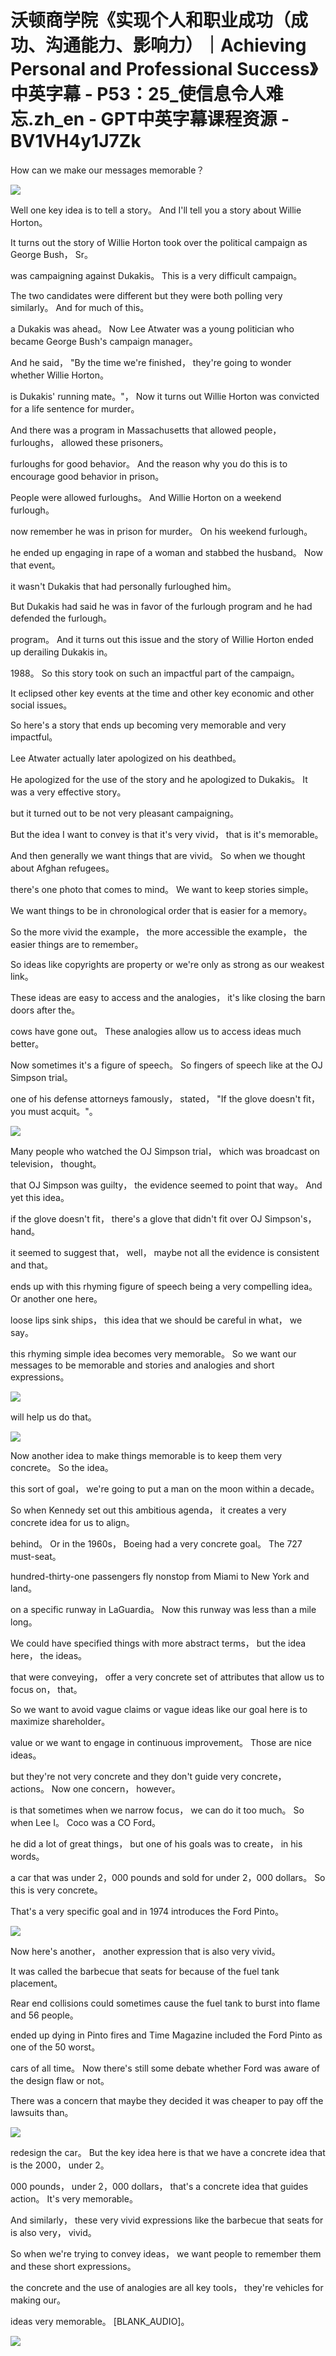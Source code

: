 # 沃顿商学院《实现个人和职业成功（成功、沟通能力、影响力）｜Achieving Personal and Professional Success》中英字幕 - P53：25_使信息令人难忘.zh_en - GPT中英字幕课程资源 - BV1VH4y1J7Zk

 How can we make our messages memorable？

![](img/42f771b22910699b20c04a3576b160dd_1.png)

 Well one key idea is to tell a story。 And I'll tell you a story about Willie Horton。

 It turns out the story of Willie Horton took over the political campaign as George Bush， Sr。

 was campaigning against Dukakis。 This is a very difficult campaign。

 The two candidates were different but they were both polling very similarly。 And for much of this。

 a Dukakis was ahead。 Now Lee Atwater was a young politician who became George Bush's campaign manager。

 And he said， "By the time we're finished， they're going to wonder whether Willie Horton。

 is Dukakis' running mate。"， Now it turns out Willie Horton was convicted for a life sentence for murder。

 And there was a program in Massachusetts that allowed people， furloughs， allowed these prisoners。

 furloughs for good behavior。 And the reason why you do this is to encourage good behavior in prison。

 People were allowed furloughs。 And Willie Horton on a weekend furlough。

 now remember he was in prison for murder。 On his weekend furlough。

 he ended up engaging in rape of a woman and stabbed the husband。 Now that event。

 it wasn't Dukakis that had personally furloughed him。

 But Dukakis had said he was in favor of the furlough program and he had defended the furlough。

 program。 And it turns out this issue and the story of Willie Horton ended up derailing Dukakis in。

 1988。 So this story took on such an impactful part of the campaign。

 It eclipsed other key events at the time and other key economic and other social issues。

 So here's a story that ends up becoming very memorable and very impactful。

 Lee Atwater actually later apologized on his deathbed。

 He apologized for the use of the story and he apologized to Dukakis。 It was a very effective story。

 but it turned out to be not very pleasant campaigning。

 But the idea I want to convey is that it's very vivid， that is it's memorable。

 And then generally we want things that are vivid。 So when we thought about Afghan refugees。

 there's one photo that comes to mind。 We want to keep stories simple。

 We want things to be in chronological order that is easier for a memory。

 So the more vivid the example， the more accessible the example， the easier things are to remember。

 So ideas like copyrights are property or we're only as strong as our weakest link。

 These ideas are easy to access and the analogies， it's like closing the barn doors after the。

 cows have gone out。 These analogies allow us to access ideas much better。

 Now sometimes it's a figure of speech。 So fingers of speech like at the OJ Simpson trial。

 one of his defense attorneys famously， stated， "If the glove doesn't fit， you must acquit。"。



![](img/42f771b22910699b20c04a3576b160dd_3.png)

 Many people who watched the OJ Simpson trial， which was broadcast on television， thought。

 that OJ Simpson was guilty， the evidence seemed to point that way。 And yet this idea。

 if the glove doesn't fit， there's a glove that didn't fit over OJ Simpson's， hand。

 it seemed to suggest that， well， maybe not all the evidence is consistent and that。

 ends up with this rhyming figure of speech being a very compelling idea。 Or another one here。

 loose lips sink ships， this idea that we should be careful in what， we say。

 this rhyming simple idea becomes very memorable。 So we want our messages to be memorable and stories and analogies and short expressions。



![](img/42f771b22910699b20c04a3576b160dd_5.png)

 will help us do that。

![](img/42f771b22910699b20c04a3576b160dd_7.png)

 Now another idea to make things memorable is to keep them very concrete。 So the idea。

 this sort of goal， we're going to put a man on the moon within a decade。

 So when Kennedy set out this ambitious agenda， it creates a very concrete idea for us to align。

 behind。 Or in the 1960s， Boeing had a very concrete goal。 The 727 must-seat。

 hundred-thirty-one passengers fly nonstop from Miami to New York and land。

 on a specific runway in LaGuardia。 Now this runway was less than a mile long。

 We could have specified things with more abstract terms， but the idea here， the ideas。

 that were conveying， offer a very concrete set of attributes that allow us to focus on， that。

 So we want to avoid vague claims or vague ideas like our goal here is to maximize shareholder。

 value or we want to engage in continuous improvement。 Those are nice ideas。

 but they're not very concrete and they don't guide very concrete， actions。 Now one concern， however。

 is that sometimes when we narrow focus， we can do it too much。 So when Lee I。 Coco was a CO Ford。

 he did a lot of great things， but one of his goals was to create， in his words。

 a car that was under 2，000 pounds and sold for under 2，000 dollars。 So this is very concrete。

 That's a very specific goal and in 1974 introduces the Ford Pinto。



![](img/42f771b22910699b20c04a3576b160dd_9.png)

 Now here's another， another expression that is also very vivid。

 It was called the barbecue that seats for because of the fuel tank placement。

 Rear end collisions could sometimes cause the fuel tank to burst into flame and 56 people。

 ended up dying in Pinto fires and Time Magazine included the Ford Pinto as one of the 50 worst。

 cars of all time。 Now there's still some debate whether Ford was aware of the design flaw or not。

 There was a concern that maybe they decided it was cheaper to pay off the lawsuits than。



![](img/42f771b22910699b20c04a3576b160dd_11.png)

 redesign the car。 But the key idea here is that we have a concrete idea that is the 2000， under 2。

000 pounds， under 2，000 dollars， that's a concrete idea that guides action。 It's very memorable。

 And similarly， these very vivid expressions like the barbecue that seats for is also very， vivid。

 So when we're trying to convey ideas， we want people to remember them and these short expressions。

 the concrete and the use of analogies are all key tools， they're vehicles for making our。

 ideas very memorable。 [BLANK_AUDIO]。

![](img/42f771b22910699b20c04a3576b160dd_13.png)